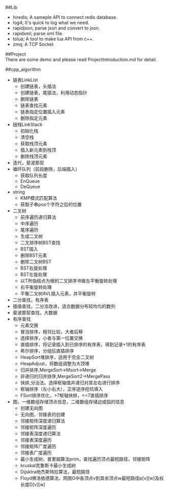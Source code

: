 ##Lib  
- hiredis; A sameple API to connect redis database.
- log4; It's quick to log what we need.
- rapidjson; parse json and convert to json.
- rapidxml; parse xml file.
- tolua; A tool to make lua API from c++.
- zmq; A TCP Socket

##Project  
There are some demo and please read ProjectIntroduction.md for detail.

##cpp_algorithm
- 链表LinkList
	- 创建链表，头插法
	- 创建链表，尾插法，利用动态指针
	- 删除链表
	- 链表查找元素
	- 链表指定位置插入元素
	- 删除指定元素
- 链栈LinkStack
	- 初始化栈
	- 清空栈
	- 获取栈顶元素
	- 插入新元素到栈顶
	- 删除栈顶元素 
- 迭代，斐波那契
- 循环队列（前段删除，后端插入）
	- 获取队列长度
	- EnQueue
	- DeQueue
- string
	- KMP模式匹配算法
	- 获取子串pos个字符之后的位置
- 二叉树
	- 前序遍历递归算法
	- 中序遍历
	- 尾序遍历
	- 生成二叉树
	- 二叉排序树BST查找
	- BST插入
	- 删除BST元素
	- 删除二叉树BST
	- BST右旋处理
	- BST左旋处理
	- 以T所指结点为根的二叉排序书做左平衡旋转处理
	- 右平衡旋转处理
	- 平衡二叉树AVL插入元素，并平衡旋转
- 二分查找，有序表
- 插值查找，二分法改进，适合数据分布较均匀的数列
- 斐波那契查找，大数据
- 有序查找
	- 元素交换
	- 冒泡排序，相邻比较，大者后移
	- 选择排序，小者与第一位置交换
	- 直插排序，将记录插入到已排序的有序表，得到记录+1的有序表
	- 希尔排序，分组后直插排序
	- HeapSort堆排序，适用于完全二叉树
	- HeapAdjust，将数组调整为大顶堆
	- 归并排序,MergeSort->Msort->Merge
	- 非递归的归并排序,MergeSort2->MergePass
	- 快排,分治法。选择枢轴值并递归对其左右进行排序
	- 枢轴排序（左小右大），正序逆序挖坑填入
	- FSort排序优化，>7枢轴快排，<=7直插排序
- 图，一维数组存储顶点信息，二维数组存储边或弧的信息
	- 创建无向图
	- 无向图，邻接表的创建
	- 邻接矩阵深度递归算法
	- 邻接矩阵深度遍历
	- 邻接表深度递归算法
	- 邻接表深度遍历
	- 邻接矩阵广度遍历
	- 邻接表广度遍历
	- 最小生成树，普里姆算法prim，查找遍历顶点最短路径，邻接矩阵
	- kruskal克鲁斯卡最小生成树
	- Dijsktra地杰斯特拉算法，最短路径
	- Floyd佛洛依德算法，网图G中各顶点v到其余顶点w最短路径p[v][w]及权长度D[v][w]